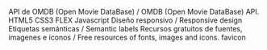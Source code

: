 API de OMDB (Open Movie DataBase) / OMDB (Open Movie DataBase) API.
HTML5
CSS3
FLEX
Javascript
Diseño responsivo / Responsive design
Etiquetas semánticas / Semantic labels
Recursos gratuitos de fuentes, imagenes e íconos / Free resources of fonts, images and icons.
favicon
